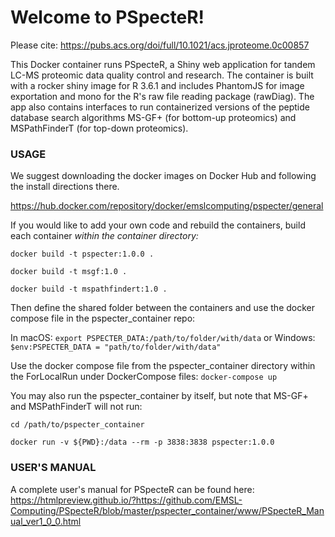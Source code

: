# Welcome to PSpecteR!

Please cite: https://pubs.acs.org/doi/full/10.1021/acs.jproteome.0c00857

This Docker container runs PSpecteR, a Shiny web application for tandem LC-MS proteomic data quality control and research. The container is built with a rocker shiny image for R 3.6.1 and includes PhantomJS for image exportation and mono for the R's raw file reading package (rawDiag). The app also contains interfaces to run containerized versions of the peptide database search algorithms MS-GF+ (for bottom-up proteomics) and MSPathFinderT (for top-down proteomics). 

### USAGE

We suggest downloading the docker images on Docker Hub and following the install directions there. 

https://hub.docker.com/repository/docker/emslcomputing/pspecter/general

If you would like to add your own code and rebuild the containers, build each container *within the container directory:*

`docker build -t pspecter:1.0.0 .`

`docker build -t msgf:1.0 .`

`docker build -t mspathfindert:1.0 .`

Then define the shared folder between the containers and use the docker compose file in the pspecter_container repo: 

In macOS: `export PSPECTER_DATA:/path/to/folder/with/data` or Windows: `$env:PSPECTER_DATA = "path/to/folder/with/data"`

Use the docker compose file from the pspecter_container directory within the ForLocalRun under DockerCompose files: `docker-compose up`

You may also run the pspecter_container by itself, but note that MS-GF+ and MSPathFinderT will not run: 

`cd /path/to/pspecter_container`

`docker run -v ${PWD}:/data --rm -p 3838:3838 pspecter:1.0.0`

### USER'S MANUAL

A complete user's manual for PSpecteR can be found here: https://htmlpreview.github.io/?https://github.com/EMSL-Computing/PSpecteR/blob/master/pspecter_container/www/PSpecteR_Manual_ver1_0_0.html

